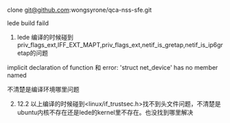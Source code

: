 clone git@github.com:wongsyrone/qca-nss-sfe.git

lede build faild

1. lede 编译的时候碰到priv_flags_ext,IFF_EXT_MAPT,priv_flags_ext,netif_is_gretap,netif_is_ip6gretap的问题

implicit declaration of function 和 error: 'struct net_device' has no member named

不清楚是编译环境哪里问题

2. 12.2 以上编译的时候碰到<linux/if_trustsec.h>找不到头文件问题，不清楚是ubuntu内核不存在还是lede的kernel里不存在。也没找到哪里解决

